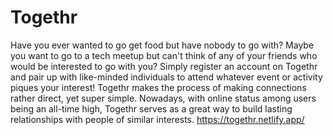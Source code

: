 # Togethr
Have you ever wanted to go get food but have nobody to go with? Maybe you want to go to a tech meetup but can't think of any of your friends who would be interested to go with you? Simply register an account on Togethr and pair up with like-minded individuals to attend whatever event or activity piques your interest! Togethr makes the process of making connections rather direct, yet super simple. Nowadays, with online status among users being an all-time high, Togethr serves as a great way to build lasting relationships with people of similar interests.
https://togethr.netlify.app/
